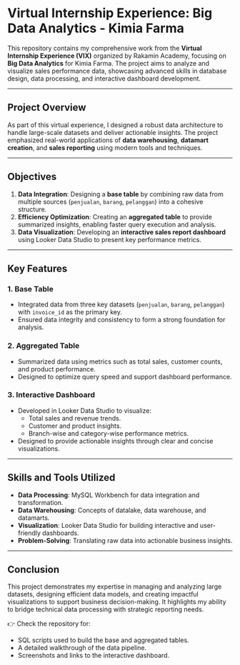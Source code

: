 # Virtual Internship Experience: Big Data Analytics - Kimia Farma

This repository contains my comprehensive work from the **Virtual Internship Experience (VIX)** organized by Rakamin Academy, focusing on **Big Data Analytics** for Kimia Farma. The project aims to analyze and visualize sales performance data, showcasing advanced skills in database design, data processing, and interactive dashboard development.

---

## **Project Overview**
As part of this virtual experience, I designed a robust data architecture to handle large-scale datasets and deliver actionable insights. The project emphasized real-world applications of **data warehousing**, **datamart creation**, and **sales reporting** using modern tools and techniques.

---

## **Objectives**
1. **Data Integration**: Designing a **base table** by combining raw data from multiple sources (`penjualan`, `barang`, `pelanggan`) into a cohesive structure.
2. **Efficiency Optimization**: Creating an **aggregated table** to provide summarized insights, enabling faster query execution and analysis.
3. **Data Visualization**: Developing an **interactive sales report dashboard** using Looker Data Studio to present key performance metrics.

---

## **Key Features**
### **1. Base Table**
- Integrated data from three key datasets (`penjualan`, `barang`, `pelanggan`) with `invoice_id` as the primary key.
- Ensured data integrity and consistency to form a strong foundation for analysis.

### **2. Aggregated Table**
- Summarized data using metrics such as total sales, customer counts, and product performance.
- Designed to optimize query speed and support dashboard performance.

### **3. Interactive Dashboard**
- Developed in Looker Data Studio to visualize:
  - Total sales and revenue trends.
  - Customer and product insights.
  - Branch-wise and category-wise performance metrics.
- Designed to provide actionable insights through clear and concise visualizations.

---

## **Skills and Tools Utilized**
- **Data Processing**: MySQL Workbench for data integration and transformation.
- **Data Warehousing**: Concepts of datalake, data warehouse, and datamarts.
- **Visualization**: Looker Data Studio for building interactive and user-friendly dashboards.
- **Problem-Solving**: Translating raw data into actionable business insights.

---

## **Conclusion**
This project demonstrates my expertise in managing and analyzing large datasets, designing efficient data models, and creating impactful visualizations to support business decision-making. It highlights my ability to bridge technical data processing with strategic reporting needs.

👉 Check the repository for:
- SQL scripts used to build the base and aggregated tables.
- A detailed walkthrough of the data pipeline.
- Screenshots and links to the interactive dashboard.
